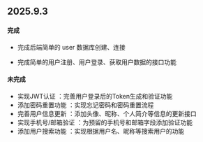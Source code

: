 ## 2025.9.3

#### 完成

- 完成后端简单的 user 数据库创建、连接

- 完成简单的用户注册、用户登录、获取用户数据的接口功能

#### 未完成

- 实现JWT认证 ：完善用户登录后的Token生成和验证功能
- 添加密码重置功能 ：实现忘记密码和密码重置流程
- 完善用户信息更新 ：添加头像、昵称、个人简介等信息的更新接口
- 实现手机号/邮箱验证 ：为预留的手机号和邮箱字段添加验证功能
- 添加用户搜索功能 ：实现根据用户名、昵称等搜索用户的功能